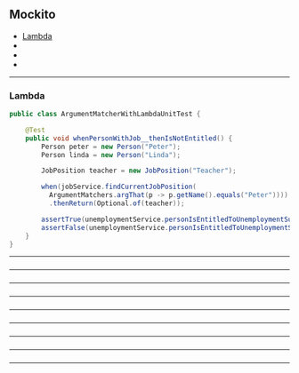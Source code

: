 ## Mockito

- [Lambda](#Lambda)
- [](#)
- [](#)
- [](#)

---

### Lambda
```java
public class ArgumentMatcherWithLambdaUnitTest {

    @Test
    public void whenPersonWithJob__thenIsNotEntitled() {
        Person peter = new Person("Peter");
        Person linda = new Person("Linda");

        JobPosition teacher = new JobPosition("Teacher");

        when(jobService.findCurrentJobPosition(
          ArgumentMatchers.argThat(p -> p.getName().equals("Peter"))))
          .thenReturn(Optional.of(teacher));

        assertTrue(unemploymentService.personIsEntitledToUnemploymentSupport(linda));
        assertFalse(unemploymentService.personIsEntitledToUnemploymentSupport(peter));
    }
}
```

---

###


---

###


---

###


---

###


---

###


---

###


---

###


---

###


---